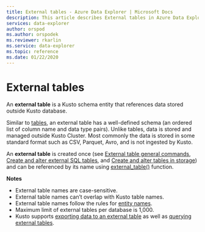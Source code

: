 ```yaml
---
title: External tables - Azure Data Explorer | Microsoft Docs
description: This article describes External tables in Azure Data Explorer.
services: data-explorer
author: orspod
ms.author: orspodek
ms.reviewer: rkarlin
ms.service: data-explorer
ms.topic: reference
ms.date: 01/22/2020
---
```

# External tables

An **external table** is a Kusto schema entity that references data stored outside Kusto database.

Similar to [tables](tables.md), an external table has a well-defined schema (an ordered list of column name and data type pairs). Unlike tables, data is stored and managed outside Kusto Cluster. Most commonly the data is stored in some standard format such as CSV, Parquet, Avro, and is not ingested by Kusto.

An **external table** is created once (see [External table general commands](../../management/externaltables.md), [Create and alter external SQL tables](../../management/external-sql-tables.md), and [Create and alter tables in storage](../../management/external-tables-azurestorage-azuredatalake.md))
and can be referenced by its name using [external_table()](../../query/externaltablefunction.md) function. 

**Notes**

* External table names are case-sensitive.
* External table names can’t overlap with Kusto table names.
* External table names follow the rules for [entity names](./entity-names.md).
* Maximum limit of external tables per database is 1,000.
* Kusto supports [exporting data to an external table](../../management/data-export/export-data-to-an-external-table.md) as well as [querying external tables](../../../data-lake-query-data.md).
